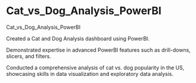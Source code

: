 # Cat_vs_Dog_Analysis_PowerBI
Cat_vs_Dog_Analysis_PowerBI

Created a Cat and Dog Analysis dashboard using PowerBI. 

Demonstrated expertise in advanced PowerBI features such as drill-downs, slicers, and filters. 

Conducted a comprehensive analysis of cat vs. dog popularity in the US, showcasing
skills in data visualization and exploratory data analysis.
